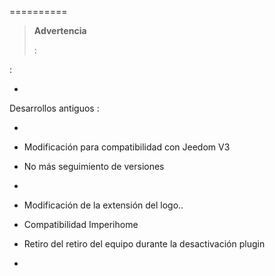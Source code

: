 
==========

> **Advertencia**
>
> 
> :

 :

-   

Desarrollos antiguos :

-   

-   Modificación para compatibilidad con Jeedom V3

-   No más seguimiento de versiones

-   

-   Modificación de la extensión del logo..

-   Compatibilidad Imperihome

-   Retiro del retiro del equipo durante la desactivación
    plugin

-   
